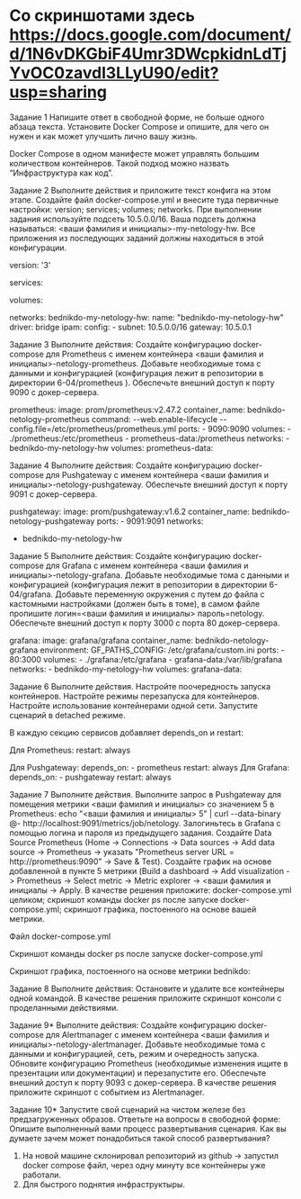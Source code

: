 # Со скриншотами здесь https://docs.google.com/document/d/1N6vDKGbiF4Umr3DWcpkidnLdTjYvOC0zavdl3LLyU90/edit?usp=sharing

Задание 1
Напишите ответ в свободной форме, не больше одного абзаца текста.
Установите Docker Compose и опишите, для чего он нужен и как может улучшить лично вашу жизнь.


Docker Compose в одном манифесте может управлять большим количеством контейнеров. Такой подход можно назвать “Инфраструктура как код”.




Задание 2
Выполните действия и приложите текст конфига на этом этапе.
Создайте файл docker-compose.yml и внесите туда первичные настройки:
version;
services;
volumes;
networks.
При выполнении задания используйте подсеть 10.5.0.0/16. Ваша подсеть должна называться: <ваши фамилия и инициалы>-my-netology-hw. Все приложения из последующих заданий должны находиться в этой конфигурации.


version: '3'


services:


volumes:


networks:
 bednikdo-my-netology-hw:
   name: "bednikdo-my-netology-hw"
   driver: bridge
   ipam:
     config:
       - subnet: 10.5.0.0/16
         gateway: 10.5.0.1




Задание 3
Выполните действия:
Создайте конфигурацию docker-compose для Prometheus с именем контейнера <ваши фамилия и инициалы>-netology-prometheus.
Добавьте необходимые тома с данными и конфигурацией (конфигурация лежит в репозитории в директории 6-04/prometheus ).
Обеспечьте внешний доступ к порту 9090 c докер-сервера.

 prometheus:
   image: prom/prometheus:v2.47.2
   container_name: bednikdo-netology-prometheus
   command: --web.enable-lifecycle --config.file=/etc/prometheus/prometheus.yml
   ports:
     - 9090:9090
   volumes:
     - ./prometheus:/etc/prometheus
     - prometheus-data:/prometheus
   networks:
     - bednikdo-my-netology-hw
 volumes:
   prometheus-data:



Задание 4
Выполните действия:
Создайте конфигурацию docker-compose для Pushgateway с именем контейнера <ваши фамилия и инициалы>-netology-pushgateway.
Обеспечьте внешний доступ к порту 9091 c докер-сервера.

 pushgateway:
   image: prom/pushgateway:v1.6.2
   container_name: bednikdo-netology-pushgateway
   ports:
     - 9091:9091
   networks:
   - bednikdo-my-netology-hw

Задание 5
Выполните действия:
Создайте конфигурацию docker-compose для Grafana с именем контейнера <ваши фамилия и инициалы>-netology-grafana.
Добавьте необходимые тома с данными и конфигурацией (конфигурация лежит в репозитории в директории 6-04/grafana.
Добавьте переменную окружения с путем до файла с кастомными настройками (должен быть в томе), в самом файле пропишите логин=<ваши фамилия и инициалы> пароль=netology.
Обеспечьте внешний доступ к порту 3000 c порта 80 докер-сервера.

 grafana:
   image: grafana/grafana
   container_name: bednikdo-netology-grafana
   environment:
     GF_PATHS_CONFIG: /etc/grafana/custom.ini
   ports:
     - 80:3000
   volumes:
     - ./grafana:/etc/grafana
     - grafana-data:/var/lib/grafana
   networks:
     - bednikdo-my-netology-hw
 volumes:
   grafana-data:





Задание 6
Выполните действия.
Настройте поочередность запуска контейнеров.
Настройте режимы перезапуска для контейнеров.
Настройте использование контейнерами одной сети.
Запустите сценарий в detached режиме.

В каждую секцию сервисов добавляет depends_on и restart:

Для Prometheus:
   restart: always

Для Pushgateway:
   depends_on:
     - prometheus
   restart: always
Для Grafana:
   depends_on:
     - pushgateway
   restart: always


Задание 7
Выполните действия.
Выполните запрос в Pushgateway для помещения метрики <ваши фамилия и инициалы> со значением 5 в Prometheus: echo "<ваши фамилия и инициалы> 5" | curl --data-binary @- http://localhost:9091/metrics/job/netology.
Залогиньтесь в Grafana с помощью логина и пароля из предыдущего задания.
Cоздайте Data Source Prometheus (Home -> Connections -> Data sources -> Add data source -> Prometheus -> указать "Prometheus server URL = http://prometheus:9090" -> Save & Test).
Создайте график на основе добавленной в пункте 5 метрики (Build a dashboard -> Add visualization -> Prometheus -> Select metric -> Metric explorer -> <ваши фамилия и инициалы -> Apply.
В качестве решения приложите:
docker-compose.yml целиком;
скриншот команды docker ps после запуске docker-compose.yml;
скриншот графика, постоенного на основе вашей метрики.




















Файл docker-compose.yml


Cкриншот команды docker ps после запуске docker-compose.yml


Cкриншот графика, постоенного на основе метрики bednikdo:

Задание 8
Выполните действия:
Остановите и удалите все контейнеры одной командой.
В качестве решения приложите скриншот консоли с проделанными действиями.



Задание 9*
Выполните действия:
Создайте конфигурацию docker-compose для Alertmanager с именем контейнера <ваши фамилия и инициалы>-netology-alertmanager.
Добавьте необходимые тома с данными и конфигурацией, сеть, режим и очередность запуска.
Обновите конфигурацию Prometheus (необходимые изменения ищите в презентации или документации) и перезапустите его.
Обеспечьте внешний доступ к порту 9093 c докер-сервера.
В качестве решения приложите скриншот с событием из Alertmanager.


Задание 10*
Запустите свой сценарий на чистом железе без предзагруженных образов.
Ответьте на вопросы в свободной форме:
Опишите выполненный вами процесс развертывания сценария.
Как вы думаете зачем может понадобиться такой способ развертывания?

1. На новой машине склонировал репозиторий из github -> запустил docker compose файл, через одну минуту все контейнеры уже работали.
2. Для быстрого поднятия инфраструктыры.
